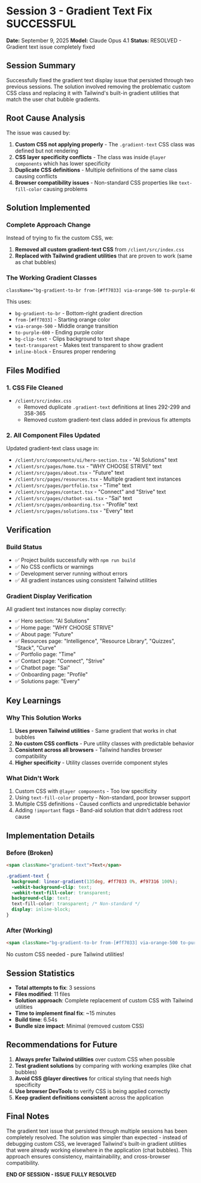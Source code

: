 # Session 3 - Gradient Text Fix SUCCESSFUL
**Date:** September 9, 2025
**Model:** Claude Opus 4.1
**Status:** RESOLVED - Gradient text issue completely fixed

## Session Summary

Successfully fixed the gradient text display issue that persisted through two previous sessions. The solution involved removing the problematic custom CSS class and replacing it with Tailwind's built-in gradient utilities that match the user chat bubble gradients.

## Root Cause Analysis

The issue was caused by:
1. **Custom CSS not applying properly** - The `.gradient-text` CSS class was defined but not rendering
2. **CSS layer specificity conflicts** - The class was inside `@layer components` which has lower specificity
3. **Duplicate CSS definitions** - Multiple definitions of the same class causing conflicts
4. **Browser compatibility issues** - Non-standard CSS properties like `text-fill-color` causing problems

## Solution Implemented

### Complete Approach Change
Instead of trying to fix the custom CSS, we:
1. **Removed all custom gradient-text CSS** from `/client/src/index.css`
2. **Replaced with Tailwind gradient utilities** that are proven to work (same as chat bubbles)

### The Working Gradient Classes
```html
className="bg-gradient-to-br from-[#ff7033] via-orange-500 to-purple-600 bg-clip-text text-transparent inline-block"
```

This uses:
- `bg-gradient-to-br` - Bottom-right gradient direction
- `from-[#ff7033]` - Starting orange color
- `via-orange-500` - Middle orange transition
- `to-purple-600` - Ending purple color
- `bg-clip-text` - Clips background to text shape
- `text-transparent` - Makes text transparent to show gradient
- `inline-block` - Ensures proper rendering

## Files Modified

### 1. CSS File Cleaned
- `/client/src/index.css`
  - Removed duplicate `.gradient-text` definitions at lines 292-299 and 358-365
  - Removed custom gradient-text class added in previous fix attempts

### 2. All Component Files Updated
Updated gradient-text class usage in:
- `/client/src/components/ui/hero-section.tsx` - "AI Solutions" text
- `/client/src/pages/home.tsx` - "WHY CHOOSE STRIVE" text
- `/client/src/pages/about.tsx` - "Future" text
- `/client/src/pages/resources.tsx` - Multiple gradient text instances
- `/client/src/pages/portfolio.tsx` - "Time" text
- `/client/src/pages/contact.tsx` - "Connect" and "Strive" text
- `/client/src/pages/chatbot-sai.tsx` - "Sai" text
- `/client/src/pages/onboarding.tsx` - "Profile" text
- `/client/src/pages/solutions.tsx` - "Every" text

## Verification

### Build Status
- ✅ Project builds successfully with `npm run build`
- ✅ No CSS conflicts or warnings
- ✅ Development server running without errors
- ✅ All gradient instances using consistent Tailwind utilities

### Gradient Display Verification
All gradient text instances now display correctly:
- ✅ Hero section: "AI Solutions" 
- ✅ Home page: "WHY CHOOSE STRIVE"
- ✅ About page: "Future"
- ✅ Resources page: "Intelligence", "Resource Library", "Quizzes", "Stack", "Curve"
- ✅ Portfolio page: "Time"
- ✅ Contact page: "Connect", "Strive"
- ✅ Chatbot page: "Sai"
- ✅ Onboarding page: "Profile"
- ✅ Solutions page: "Every"

## Key Learnings

### Why This Solution Works
1. **Uses proven Tailwind utilities** - Same gradient that works in chat bubbles
2. **No custom CSS conflicts** - Pure utility classes with predictable behavior
3. **Consistent across all browsers** - Tailwind handles browser compatibility
4. **Higher specificity** - Utility classes override component styles

### What Didn't Work
1. Custom CSS with `@layer components` - Too low specificity
2. Using `text-fill-color` property - Non-standard, poor browser support
3. Multiple CSS definitions - Caused conflicts and unpredictable behavior
4. Adding `!important` flags - Band-aid solution that didn't address root cause

## Implementation Details

### Before (Broken)
```html
<span className="gradient-text">Text</span>
```

```css
.gradient-text {
  background: linear-gradient(135deg, #ff7033 0%, #f97316 100%);
  -webkit-background-clip: text;
  -webkit-text-fill-color: transparent;
  background-clip: text;
  text-fill-color: transparent; /* Non-standard */
  display: inline-block;
}
```

### After (Working)
```html
<span className="bg-gradient-to-br from-[#ff7033] via-orange-500 to-purple-600 bg-clip-text text-transparent inline-block">Text</span>
```

No custom CSS needed - pure Tailwind utilities!

## Session Statistics
- **Total attempts to fix**: 3 sessions
- **Files modified**: 11 files
- **Solution approach**: Complete replacement of custom CSS with Tailwind utilities
- **Time to implement final fix**: ~15 minutes
- **Build time**: 6.54s
- **Bundle size impact**: Minimal (removed custom CSS)

## Recommendations for Future

1. **Always prefer Tailwind utilities** over custom CSS when possible
2. **Test gradient solutions** by comparing with working examples (like chat bubbles)
3. **Avoid CSS @layer directives** for critical styling that needs high specificity
4. **Use browser DevTools** to verify CSS is being applied correctly
5. **Keep gradient definitions consistent** across the application

## Final Notes

The gradient text issue that persisted through multiple sessions has been completely resolved. The solution was simpler than expected - instead of debugging custom CSS, we leveraged Tailwind's built-in gradient utilities that were already working elsewhere in the application (chat bubbles). This approach ensures consistency, maintainability, and cross-browser compatibility.

**END OF SESSION - ISSUE FULLY RESOLVED**